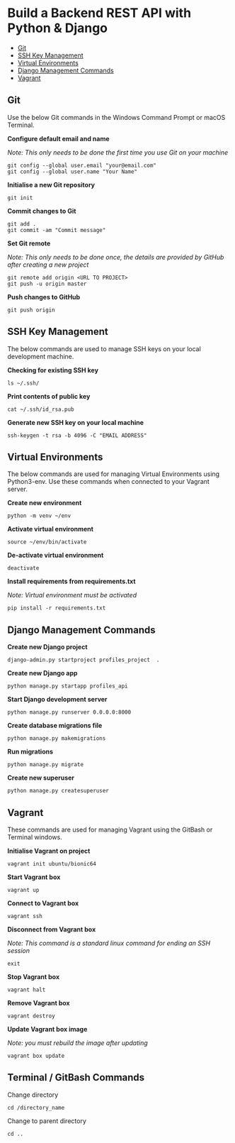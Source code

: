 # Build a Backend REST API with Python & Django

<!-- TOC depthFrom:2 depthTo:6 withLinks:1 updateOnSave:1 orderedList:0 -->

- [Git](#git)
- [SSH Key Management](#ssh-key-management)
- [Virtual Environments](#virtual-environments)
- [Django Management Commands](#django-management-commands)
- [Vagrant](#vagrant)

<!-- /TOC -->

## Git

Use the below Git commands in the Windows Command Prompt or macOS Terminal.

**Configure default email and name**

*Note: This only needs to be done the first time you use Git on your machine*

```
git config --global user.email "your@email.com"
git config --global user.name "Your Name"
```

**Initialise a new Git repository**

```
git init
```

**Commit changes to Git**

```
git add .
git commit -am "Commit message"
```

**Set Git remote**

*Note: This only needs to be done once, the details are provided by GitHub after creating a new project*

```
git remote add origin <URL TO PROJECT>
git push -u origin master
```

**Push changes to GitHub**

```
git push origin
```

## SSH Key Management

The below commands are used to manage SSH keys on your local development machine.

**Checking for existing SSH key**

```
ls ~/.ssh/
```

**Print contents of public key**

```
cat ~/.ssh/id_rsa.pub
```

**Generate new SSH key on your local machine**

```
ssh-keygen -t rsa -b 4096 -C "EMAIL ADDRESS"
```


## Virtual Environments

The below commands are used for managing Virtual Environments using Python3-env. Use these commands when connected to your Vagrant server.

**Create new environment**

```
python -m venv ~/env
```

**Activate virtual environment**

```
source ~/env/bin/activate
```

**De-activate virtual environment**

```
deactivate
```

**Install requirements from requirements.txt**

*Note: Virtual environment must be activated*

```
pip install -r requirements.txt
```

## Django Management Commands

**Create new Django project**

```
django-admin.py startproject profiles_project  .
```

**Create new Django app**

```
python manage.py startapp profiles_api
```

**Start Django development server**

```
python manage.py runserver 0.0.0.0:8000
```

**Create database migrations file**

```
python manage.py makemigrations
```

**Run migrations**

```
python manage.py migrate
```

**Create new superuser**

```
python manage.py createsuperuser
```

## Vagrant

These commands are used for managing Vagrant using the GitBash or Terminal windows.

**Initialise Vagrant on project**

```
vagrant init ubuntu/bionic64
```

**Start Vagrant box**

```
vagrant up
```

**Connect to Vagrant box**

```
vagrant ssh
```

**Disconnect from Vagrant box**

*Note: This command is a standard linux command for ending an SSH session*

```
exit
```

**Stop Vagrant box**

```
vagrant halt
```

**Remove Vagrant box**

```
vagrant destroy
```

**Update Vagrant box image**

*Note: you must rebuild the image after updating*

```
vagrant box update
```

## Terminal / GitBash Commands

Change directory

```
cd /directory_name
```

Change to parent directory

```
cd ..
```
